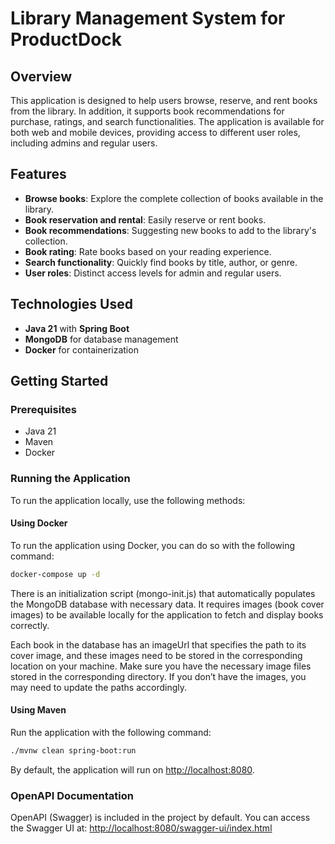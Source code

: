 # Library Management System for ProductDock

## Overview

This application is designed to help users browse, reserve, and rent books from the library. In addition, it supports book recommendations for purchase, ratings, and search functionalities. The application is available for both web and mobile devices, providing access to different user roles, including admins and regular users.

## Features

- **Browse books**: Explore the complete collection of books available in the library.
- **Book reservation and rental**: Easily reserve or rent books.
- **Book recommendations**: Suggesting new books to add to the library's collection.
- **Book rating**: Rate books based on your reading experience.
- **Search functionality**: Quickly find books by title, author, or genre.
- **User roles**: Distinct access levels for admin and regular users.

## Technologies Used
- **Java 21** with **Spring Boot**
- **MongoDB** for database management
- **Docker** for containerization
## Getting Started
### Prerequisites
- Java 21
- Maven
- Docker

### Running the Application

To run the application locally, use the following methods:

#### Using Docker

To run the application using Docker, you can do so with the following command:

```bash
docker-compose up -d
```

There is an initialization script (mongo-init.js) that automatically populates the MongoDB database
with necessary data. It requires images (book cover images) to be available locally for the
application to fetch and display books correctly.

Each book in the database has an imageUrl that specifies the path to its cover image, and these
images need to be stored in the corresponding location on your machine.
Make sure you have the necessary image files stored in the corresponding directory. If you don’t
have the images, you may need to update the paths accordingly.

#### Using Maven

Run the application with the following command:

```bash
./mvnw clean spring-boot:run
```

By default, the application will run on [http://localhost:8080](http://localhost:8080).

### OpenAPI Documentation

OpenAPI (Swagger) is included in the project by default. You can access the Swagger UI at:
[http://localhost:8080/swagger-ui/index.html](http://localhost:8080/swagger-ui/index.html)
